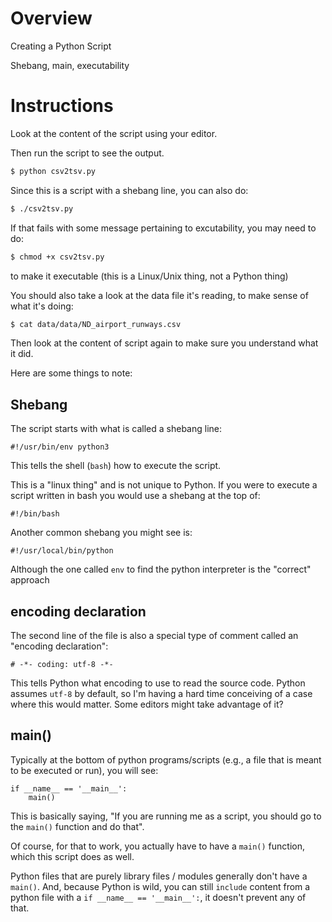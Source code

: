 # Overview

Creating a Python Script

Shebang, main, executability

# Instructions

Look at the content of the script using your editor.

Then run the script to see the output.
```bash
$ python csv2tsv.py
```

Since this is a script with a shebang line, you can also do:
```bash
$ ./csv2tsv.py
```

If that fails with some message pertaining to excutability, you may need to do:
```bash
$ chmod +x csv2tsv.py
```
to make it executable (this is a Linux/Unix thing, not a Python thing)

You should also take a look at the data file it's reading, to make sense of what it's doing:
```bash
$ cat data/data/ND_airport_runways.csv
```
Then look at the content of script again to make sure you understand what it did.

Here are some things to note:

## Shebang

The script starts with what is called a shebang line:
```
#!/usr/bin/env python3 
```

This tells the shell (`bash`) how to execute the script.

This is a "linux thing" and is not unique to Python. If you were to execute a script written in bash you would use a shebang at the top of:
```
#!/bin/bash
```

Another common shebang you might see is:
```
#!/usr/local/bin/python
```

Although the one called `env` to find the python interpreter is the "correct" approach

## encoding declaration

The second line of the file is also a special type of comment called an "encoding declaration":
```
# -*- coding: utf-8 -*-
```

This tells Python what encoding to use to read the source code. Python assumes `utf-8` by default, so I'm having a hard time conceiving of a case where this would matter. Some editors might take advantage of it?

## main()

Typically at the bottom of python programs/scripts (e.g., a file that is meant to be executed or run), you will see:
```
if __name__ == '__main__':
    main()
```

This is basically saying, "If you are running me as a script, you should go to the `main()` function and do that".

Of course, for that to work, you actually have to have a `main()` function, which this script does as well.

Python files that are purely library files / modules generally don't have a `main()`. And, because Python is wild, you can still `include` content from a python file with a `if __name__ == '__main__':`, it doesn't prevent any of that.



